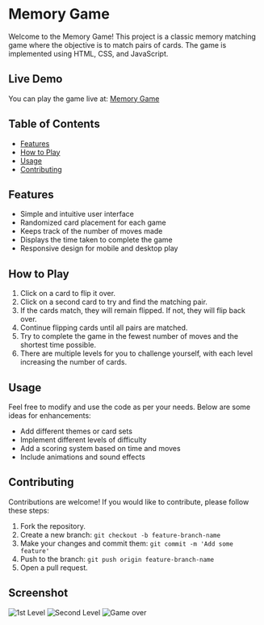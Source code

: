 # Memory Game

Welcome to the Memory Game! This project is a classic memory matching game where the objective is to match pairs of cards. The game is implemented using HTML, CSS, and JavaScript.

## Live Demo

You can play the game live at: [Memory Game](https://anjitha5559.github.io/memory-game1/)

## Table of Contents

- [Features](#features)
- [How to Play](#how-to-play)
- [Usage](#usage)
- [Contributing](#contributing)

## Features

- Simple and intuitive user interface
- Randomized card placement for each game
- Keeps track of the number of moves made
- Displays the time taken to complete the game
- Responsive design for mobile and desktop play

## How to Play

1. Click on a card to flip it over.
2. Click on a second card to try and find the matching pair.
3. If the cards match, they will remain flipped. If not, they will flip back over.
4. Continue flipping cards until all pairs are matched.
5. Try to complete the game in the fewest number of moves and the shortest time possible.
6. There are multiple levels for you to challenge yourself, with each level increasing the number of cards.


## Usage

Feel free to modify and use the code as per your needs. Below are some ideas for enhancements:

- Add different themes or card sets
- Implement different levels of difficulty
- Add a scoring system based on time and moves
- Include animations and sound effects

## Contributing

Contributions are welcome! If you would like to contribute, please follow these steps:

1. Fork the repository.
2. Create a new branch: `git checkout -b feature-branch-name`
3. Make your changes and commit them: `git commit -m 'Add some feature'`
4. Push to the branch: `git push origin feature-branch-name`
5. Open a pull request.

## Screenshot 
![1st Level](https://github.com/Anjitha5559/memory-game1/assets/84130915/8d2eba26-d8eb-42a7-a1f5-f1c0d2e553bd)
![Second Level](https://github.com/Anjitha5559/memory-game1/assets/84130915/f72b0345-587b-4fc4-b6a4-60b9037e6cef)
![ Game over](https://github.com/Anjitha5559/memory-game1/assets/84130915/c36e3e3f-f51b-4ff0-b49c-032db5aa85fe)
